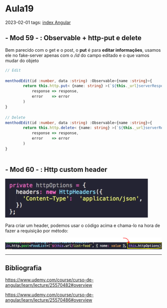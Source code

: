 # Aula19
2023-02-01
tags:  [index Angular](../index%20Angular.md)

## - Mod 59 - : Observable + http-put e delete

Bem parecido com o get e o post, o **put** é para **editar informações**, usamos ele no fake-server apenas com o */id* do campo editado e o que vamos mudar do objeto

~~~ts
// Edit

menthodEdit(id :number, data :string) :Observable<{name :string}>{
		return this.http.put< {name: string} >(`${this._url}serverResponse/${id}`,{ name: data }).pipe(
			response => response,
			error    => error
		)
}

// Delete
menthodEdit(id :number, data :string) :Observable<{name :string}>{
		return this.http.delete< {name: string} >(`${this._url}serverResponse/${id}`).pipe(
			response => response,
			error    => error
		)
}
	
~~~

## - Mod 60 - : Http custom header

![](../img/Pasted%20image%2020230201224704.png)

Para criar um header, podemos usar o código acima e chama-lo na hora de fazer a requisição por método:

![](../img/Pasted%20image%2020230201225309.png)



-----------------------------------------------
## Bibliografia

https://www.udemy.com/course/curso-de-angular/learn/lecture/25570482#overview

https://www.udemy.com/course/curso-de-angular/learn/lecture/25570486#overview